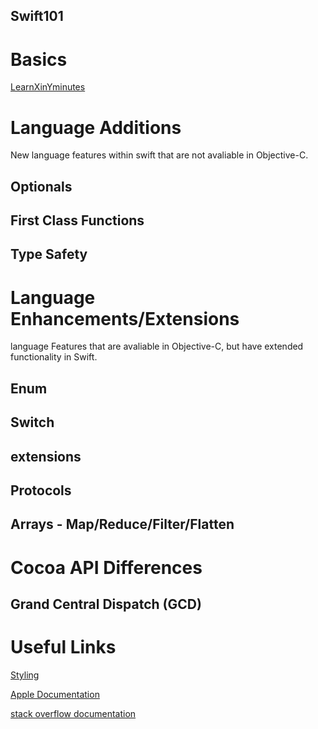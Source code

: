 Swift101
---

# Basics

[LearnXinYminutes](https://learnxinyminutes.com/docs/swift/)
 
# Language Additions
New language features within swift that are not avaliable in Objective-C.

## Optionals
 
## First Class Functions
   
## Type Safety

# Language Enhancements/Extensions
language Features that are avaliable in Objective-C, but have extended functionality in Swift.
## Enum

## Switch

## extensions
    
## Protocols

## Arrays - Map/Reduce/Filter/Flatten
 
# Cocoa API Differences

## Grand Central Dispatch (GCD)
 
# Useful Links

[Styling](https://github.com/raywenderlich/swift-style-guide)

[Apple Documentation](https://developer.apple.com/library/content/documentation/Swift/Conceptual/Swift_Programming_Language/)

[stack overflow documentation](https://stackoverflow.com/documentation/swift/topics)

